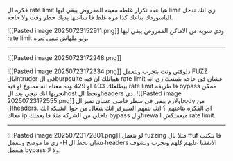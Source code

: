 فكره ال rate limit هيا عدد تكرار غلطه معينه المفروض يبقي ليها limit زي انك تدخل الباسوردك بتاعك كذا مره غلط فا ساعتها يديك حظر وقت ولا حاجه.

![[Pasted image 20250723152911.png]]
ودي شويه من الاماكن المفروض يبقي ليها rate limit ولو ملهاش تبقي ثغره.


--------------------------------------------------------------------------
![[Pasted image 20250723172248.png]]


![[Pasted image 20250723172334.png]]
دلوقتي ونت بتجرب وبتعمل FUZZ بالintruder في الburpsuite هيبانلك ان فيه rate limit عشان في حاجه بتمنعك زي انه بيطلعلك 403 او 429 وده معناه انه ممنوع او فيه rate limit فا طريقه bypass ممكن تجربها انك تيجي بعد الhost وتحط الheaders دي.
![[Pasted image 20250723172555.png]]
ولازم يبقي في سطر فاضي عشان تميز الbody من الheaders.
اي الفكره بتاعتهم ؟ 
انك بتفهم السيرفر انك شغال من جوا الشبكه انك معاك ip داخلي من الشركه مثلا فا يعملك bypass والfirewall ميعملكش rate limit.

-----------------------------------------------------
![[Pasted image 20250723172801.png]]
لو بتعمل fuzzing مثلا بال ffuf فا بتكتب زي ما موضح وبتعمل -H عشان تحط الheaders الاتفقنا عليهم كلهم وتجرب وتشوف هيعمل bypass ولا لا.